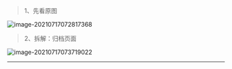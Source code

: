 > 1、先看原图

![image-20210717072817368](https://cdn.laoyangzhijia.com/my-picture-master/picture9/image-20210717072817368.png)



> 2、拆解：归档页面

![image-20210717073719022](https://cdn.laoyangzhijia.com/my-picture-master/picture9/image-20210717073719022.png)

----
